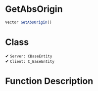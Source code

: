 # GetAbsOrigin
```js
Vector GetAbsOrigin()
```
# Class
✔ `Server: CBaseEntity`  
✔ `Client: C_BaseEntity`  

# Function Description

